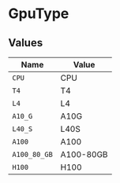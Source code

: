 # GpuType


## Values

| Name         | Value        |
| ------------ | ------------ |
| `CPU`        | CPU          |
| `T4`         | T4           |
| `L4`         | L4           |
| `A10_G`      | A10G         |
| `L40_S`      | L40S         |
| `A100`       | A100         |
| `A100_80_GB` | A100-80GB    |
| `H100`       | H100         |